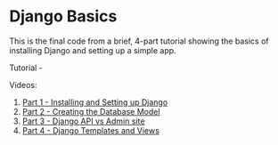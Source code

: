 Django Basics
===============

This is the final code from a brief, 4-part tutorial showing the basics of installing Django and setting up a simple app.

Tutorial -

Videos:

1. [Part 1 - Installing and Setting up Django](http://www.youtube.com/watch?v=ZgfGdRYVXjw)
1. [Part 2 - Creating the Database Model](http://www.youtube.com/watch?v=aHLQpo3UHek)
1. [Part 3 - Django API vs Admin site](http://www.youtube.com/watch?v=SEV9Adp-AFQ)
1. [Part 4 - Django Templates and Views ](http://www.youtube.com/watch?v=_cPM7CgG-Fc)
